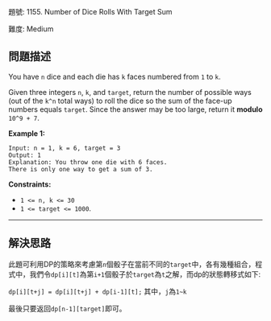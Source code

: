 題號: 1155. Number of Dice Rolls With Target Sum

難度: Medium

## 問題描述

You have `n` dice and each die has `k` faces numbered from `1` to `k`.

Given three integers `n`, `k`, and `target`, return the number of possible ways (out of the `k^n` total ways) to roll the dice so the sum of the face-up numbers equals `target`. Since the answer may be too large, return it **modulo** `10^9 + 7`.

**Example 1:**
```
Input: n = 1, k = 6, target = 3
Output: 1
Explanation: You throw one die with 6 faces.
There is only one way to get a sum of 3.
```

**Constraints:**

- `1 <= n, k <= 30`
- `1 <= target <= 1000`.

---
## 解決思路

此題可利用DP的策略來考慮第`n`個骰子在當前不同的`target`中，各有幾種組合，程式中，我們令`dp[i][t]`為第`i+1`個骰子於`target`為`t`之解，而dp的狀態轉移式如下:

`dp[i][t+j] = dp[i][t+j] + dp[i-1][t];`
其中，`j`為`1~k`

最後只要返回`dp[n-1][target]`即可。
